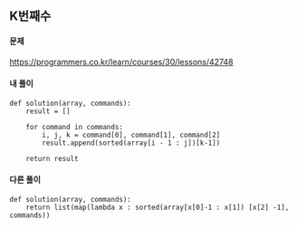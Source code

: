 ## K번째수

#### 문제
https://programmers.co.kr/learn/courses/30/lessons/42748

#### 내 풀이
``` python3
def solution(array, commands):
    result = []

    for command in commands:
        i, j, k = command[0], command[1], command[2]
        result.append(sorted(array[i - 1 : j])[k-1])

    return result
```

#### 다른 풀이
``` python3
def solution(array, commands):
    return list(map(lambda x : sorted(array[x[0]-1 : x[1]) [x[2] -1], commands))
```
